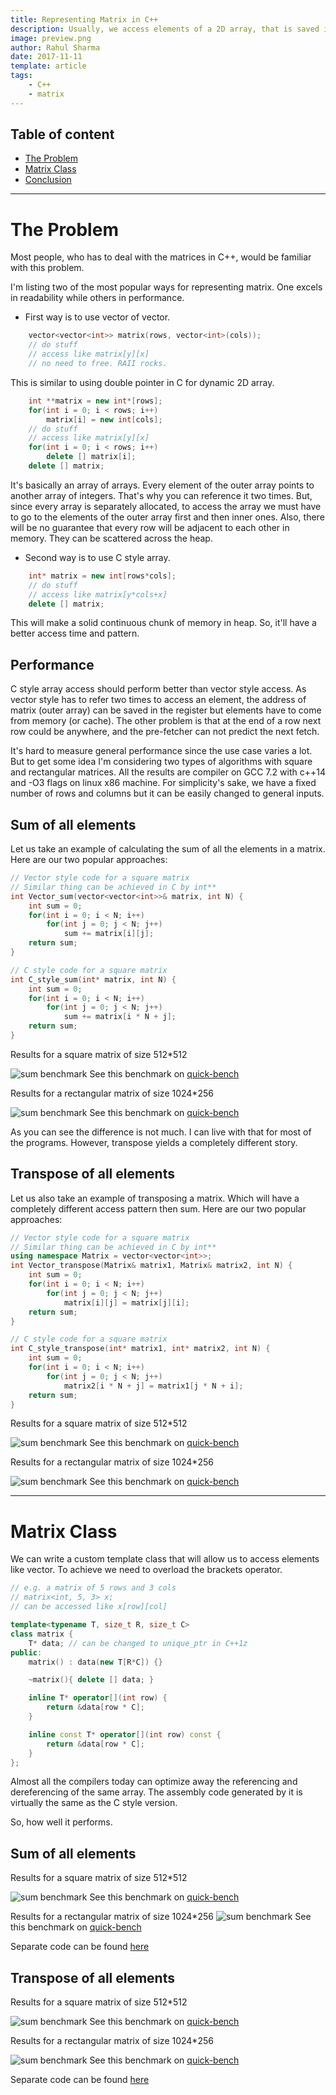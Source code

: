```yaml
---
title: Representing Matrix in C++
description: Usually, we access elements of a 2D array, that is saved in a continuous memory like array[row*N+column]. Which is not as readable as array[row][column]. But a vector of vector has performance issues. This article shows an object-oriented way of representing a matrix as a C++ class without losing performance.
image: preview.png
author: Rahul Sharma
date: 2017-11-11
template: article
tags: 
    - C++
    - matrix
---
```



Table of content
----------------

*   [The Problem](#the-problem)
*   [Matrix Class](#matrix-class)
*   [Conclusion](#conclusion)

---

<h1 id="the-problem">The Problem</h1>

Most people, who has to deal with the matrices in C++, would be familiar with this problem.

I'm listing two of the most popular ways for representing matrix. One excels in readability while others in performance.

* First way is to use vector of vector.
```cpp
    vector<vector<int>> matrix(rows, vector<int>(cols));
    // do stuff
    // access like matrix[y][x]
    // no need to free. RAII rocks.
```
This is similar to using double pointer in C for dynamic 2D array.
```cpp
    int **matrix = new int*[rows];
    for(int i = 0; i < rows; i++)
        matrix[i] = new int[cols];
    // do stuff
    // access like matrix[y][x]
    for(int i = 0; i < rows; i++)
        delete [] matrix[i];
    delete [] matrix;
```
It's basically an array of arrays. Every element of the outer array points to another array of integers. That's why you can reference it two times. But, since every array is separately allocated, to access the array we must have to go to the elements of the outer array first and then inner ones. Also, there will be no guarantee that every row will be adjacent to each other in memory. They can be scattered across the heap.

* Second way is to use C style array.
```cpp
    int* matrix = new int[rows*cols];
    // do stuff
    // access like matrix[y*cols+x]
    delete [] matrix;
```
This will make a solid continuous chunk of memory in heap. So, it'll have a better access time and pattern.


Performance
-----------

C style array access should perform better than vector style access. As vector style has to refer two times to access an element, the address of matrix (outer array) can be saved in the register but elements have to come from memory (or cache). The other problem is that at the end of a row next row could be anywhere, and the pre-fetcher can not predict the next fetch.

It's hard to measure general performance since the use case varies a lot. But to get some idea I'm considering two types of algorithms with square and rectangular matrices. All the results are compiler on GCC 7.2 with c++14 and -O3 flags on linux x86 machine.
For simplicity's sake, we have a fixed number of rows and columns but it can be easily changed to general inputs.

## Sum of all elements

Let us take an example of calculating the sum of all the elements in a matrix. Here are our two popular approaches:

```cpp
// Vector style code for a square matrix
// Similar thing can be achieved in C by int**
int Vector_sum(vector<vector<int>>& matrix, int N) {
    int sum = 0;
    for(int i = 0; i < N; i++)
        for(int j = 0; j < N; j++)
            sum += matrix[i][j];
    return sum;
}
```

```cpp
// C style code for a square matrix
int C_style_sum(int* matrix, int N) {
    int sum = 0;
    for(int i = 0; i < N; i++)
        for(int j = 0; j < N; j++)
            sum += matrix[i * N + j];
    return sum;
}
```

Results for a square matrix of size 512*512

![sum benchmark](sum_square_1.png)
See this benchmark on <a href="http://quick-bench.com/GXUG06sZDLCrGsOogF5wmd2DOFU" target="_blank">quick-bench</a>

Results for a rectangular matrix of size 1024*256

![sum benchmark](sum_rectangle_1.png)
See this benchmark on <a href="http://quick-bench.com/ekNZpPxwiw4wYtqOV51vPF8CXUo" target="_blank">quick-bench</a>

As you can see the difference is not much. I can live with that for most of the programs. However, transpose yields a completely different story.


## Transpose of all elements

Let us also take an example of transposing a matrix. Which will have a completely different access pattern then sum. Here are our two popular approaches:

```cpp
// Vector style code for a square matrix
// Similar thing can be achieved in C by int**
using namespace Matrix = vector<vector<int>>;
int Vector_transpose(Matrix& matrix1, Matrix& matrix2, int N) {
    int sum = 0;
    for(int i = 0; i < N; i++)
        for(int j = 0; j < N; j++)
            matrix[i][j] = matrix[j][i];
    return sum;
}
```

```cpp
// C style code for a square matrix
int C_style_transpose(int* matrix1, int* matrix2, int N) {
    int sum = 0;
    for(int i = 0; i < N; i++)
        for(int j = 0; j < N; j++)
            matrix2[i * N + j] = matrix1[j * N + i];
    return sum;
}
```

Results for a square matrix of size 512*512

![sum benchmark](transpose_square_1.png)
See this benchmark on <a href="http://quick-bench.com/0DVlD6PAcBQvMmfnjLlJpcSHcls" target="_blank">quick-bench</a>

Results for a rectangular matrix of size 1024*256

![sum benchmark](transpose_rectangle_1.png)
See this benchmark on <a href="http://quick-bench.com/IyZq2RwP_RtZJpC4B8iwTSTSRwI" target="_blank">quick-bench</a>

---

<h1 id="matrix-class">Matrix Class</h1>

We can write a custom template class that will allow us to access elements like vector. To achieve we need to overload the brackets operator.

```cpp
// e.g. a matrix of 5 rows and 3 cols
// matrix<int, 5, 3> x;
// can be accessed like x[row][col]

template<typename T, size_t R, size_t C>
class matrix {
    T* data; // can be changed to unique_ptr in C++1z
public:
    matrix() : data(new T[R*C]) {}

    ~matrix(){ delete [] data; }

    inline T* operator[](int row) {
        return &data[row * C];
    }

    inline const T* operator[](int row) const {
        return &data[row * C];
    }
};

```

Almost all the compilers today can optimize away the referencing and dereferencing of the same array. The assembly code generated by it is virtually the same as the C style version.

So, how well it performs.

## Sum of all elements

Results for a square matrix of size 512*512

![sum benchmark](sum_square_2.png)
See this benchmark on <a href="http://quick-bench.com/UODm6ylUQGqDCGbdxMIUvpqHrcA" target="_blank">quick-bench</a>

Results for a rectangular matrix of size 1024*256
![sum benchmark](sum_rectangle_2.png)
See this benchmark on <a href="http://quick-bench.com/-rGgWT2v0CZsUNbOtoTOCs9ybiE" target="_blank">quick-bench</a>

Separate code can be found <a href="sum.cpp" target="_blank">here</a>

## Transpose of all elements

Results for a square matrix of size 512*512

![sum benchmark](transpose_square_2.png)
See this benchmark on <a href="http://quick-bench.com/VxtU_lR77Fjtm-vo9Vs8CmMDQl4" target="_blank">quick-bench</a>

Results for a rectangular matrix of size 1024*256

![sum benchmark](transpose_rectangle_2.png)
See this benchmark on <a href="http://quick-bench.com/PXQl8uW3Dk1R_pBelXFlFCMRxEY" target="_blank">quick-bench</a>

Separate code can be found <a href="transpose.cpp" target="_blank">here</a>
